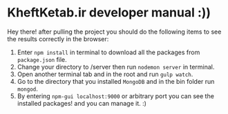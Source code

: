 # KheftKetab.ir developer manual :))
Hey there! after pulling the project you should do the following items to see the results correctly in the browser:
1. Enter `npm install` in terminal to download all the packages from `package.json` file.
2. Change your directory to /server then run `nodemon server` in terminal.
3. Open another terminal tab and in the root and run `gulp watch`.
4. Go to the directory that you installed `MongoDB` and in the bin folder run `mongod`.
5. By entering `npm-gui localhost:9000` or arbitrary port you can see the installed packages! and you can manage it. :)  
